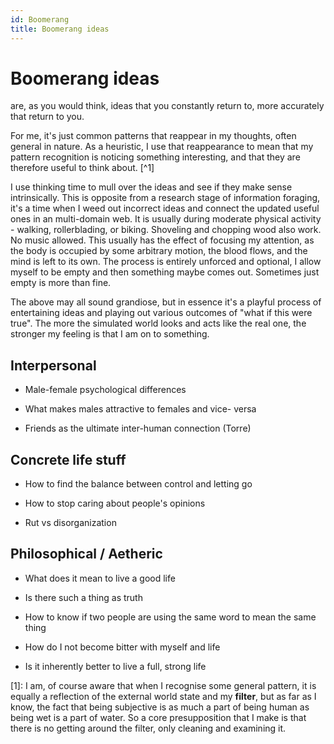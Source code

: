 ```yaml
---
id: Boomerang
title: Boomerang ideas
---
```


# Boomerang ideas



are, as you would think, ideas that you constantly return to, more accurately that return to you.

For me, it's just common patterns that reappear in my thoughts, often general in nature. As a heuristic, I use that reappearance to mean that my pattern recognition is noticing something interesting, and that they are therefore useful to think about. [^1]

I use thinking time to mull over the ideas and see if they make sense intrinsically. This is opposite from a research stage of information foraging, it's a time when I weed out incorrect ideas and connect the updated useful ones in an multi-domain web. It is usually during moderate physical activity - walking, rollerblading, or biking. Shoveling and chopping wood also work. No music allowed. This usually has the effect of focusing my attention, as the body is occupied by some arbitrary motion, the blood flows, and the mind is left to its own. The process is entirely unforced and optional, I allow myself to be empty and then something maybe comes out. Sometimes just empty is more than fine.

The above may all sound grandiose, but in essence it's a playful process of entertaining ideas and playing out various outcomes of "what if this were true". The more the simulated world looks and acts like the real one, the stronger my feeling is that I am on to something.



## Interpersonal 

- Male-female psychological differences

- What makes males attractive to females and vice- versa

- Friends as the ultimate inter-human connection (Torre)



## Concrete life stuff

- How to find the balance between control and letting go

- How to stop caring about people's opinions

- Rut vs disorganization

  

## Philosophical / Aetheric

- What does it mean to live a good life
- Is there such a thing as truth
- How to know if two people are using the same word to mean the same thing 



- How do I not become bitter with myself and life
- Is it inherently better to live a full, strong life





[1]: I am, of course aware that when I recognise some general pattern, it is equally a reflection of the external world state and my **filter**, but as far as I know, the fact that being subjective is as much a part of being human as being wet is a part of water. So a core presupposition that I make is that there is no getting around the filter, only cleaning and examining it. 